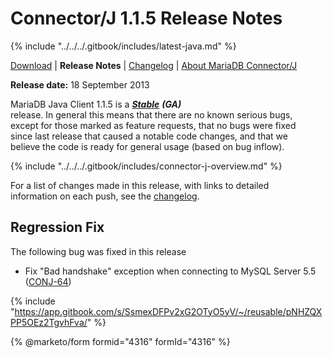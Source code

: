 # Connector/J 1.1.5 Release Notes

{% include "../../../.gitbook/includes/latest-java.md" %}

[Download](https://downloads.mariadb.org/client-java/1.1.5/) | **Release Notes** | [Changelog](../changelogs/1.1/1.1.5.md) | [About MariaDB Connector/J](https://app.gitbook.com/s/CjGYMsT2MVP4nd3IyW2L/mariadb-connector-j/about-mariadb-connector-j)

**Release date:** 18 September 2013

MariaDB Java Client 1.1.5 is a [_**Stable**_](../../../community-server/about/release-criteria.md) _**(GA)**_\
release. In general this means that there are no known serious bugs,\
except for those marked as feature requests, that no bugs were fixed\
since last release that caused a notable code changes, and that we\
believe the code is ready for general usage (based on bug inflow).

{% include "../../../.gitbook/includes/connector-j-overview.md" %}

For a list of changes made in this release, with links to detailed\
information on each push, see the [changelog](../changelogs/1.1/1.1.5.md).

## Regression Fix

The following bug was fixed in this release

* Fix "Bad handshake" exception when connecting to MySQL Server 5.5 ([CONJ-64](https://jira.mariadb.org/browse/CONJ-64))

{% include "https://app.gitbook.com/s/SsmexDFPv2xG2OTyO5yV/~/reusable/pNHZQXPP5OEz2TgvhFva/" %}

{% @marketo/form formid="4316" formId="4316" %}
